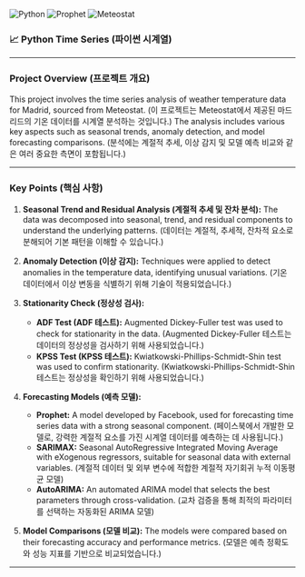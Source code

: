 ![Python](https://img.shields.io/badge/Python-3776AB?style=for-the-badge&logo=python&logoColor=white)
![Prophet](https://img.shields.io/badge/Prophet-FB6D05?style=for-the-badge&logo=prophet&logoColor=white)
![Meteostat](https://img.shields.io/badge/Meteostat-1F77B4?style=for-the-badge&logo=weather&logoColor=white)
### 📈 Python Time Series (파이썬 시계열)

---

### Project Overview (프로젝트 개요)

This project involves the time series analysis of weather temperature data for Madrid, sourced from Meteostat. (이 프로젝트는 Meteostat에서 제공된 마드리드의 기온 데이터를 시계열 분석하는 것입니다.) The analysis includes various key aspects such as seasonal trends, anomaly detection, and model forecasting comparisons. (분석에는 계절적 추세, 이상 감지 및 모델 예측 비교와 같은 여러 중요한 측면이 포함됩니다.)

---

### Key Points (핵심 사항)

1. **Seasonal Trend and Residual Analysis (계절적 추세 및 잔차 분석):** The data was decomposed into seasonal, trend, and residual components to understand the underlying patterns. (데이터는 계절적, 추세적, 잔차적 요소로 분해되어 기본 패턴을 이해할 수 있습니다.)

2. **Anomaly Detection (이상 감지):** Techniques were applied to detect anomalies in the temperature data, identifying unusual variations. (기온 데이터에서 이상 변동을 식별하기 위해 기술이 적용되었습니다.)

3. **Stationarity Check (정상성 검사):**
   - **ADF Test (ADF 테스트):** Augmented Dickey-Fuller test was used to check for stationarity in the data. (Augmented Dickey-Fuller 테스트는 데이터의 정상성을 검사하기 위해 사용되었습니다.)
   - **KPSS Test (KPSS 테스트):** Kwiatkowski-Phillips-Schmidt-Shin test was used to confirm stationarity. (Kwiatkowski-Phillips-Schmidt-Shin 테스트는 정상성을 확인하기 위해 사용되었습니다.)

4. **Forecasting Models (예측 모델):**
   - **Prophet:** A model developed by Facebook, used for forecasting time series data with a strong seasonal component. (페이스북에서 개발한 모델로, 강력한 계절적 요소를 가진 시계열 데이터를 예측하는 데 사용됩니다.)
   - **SARIMAX:** Seasonal AutoRegressive Integrated Moving Average with eXogenous regressors, suitable for seasonal data with external variables. (계절적 데이터 및 외부 변수에 적합한 계절적 자기회귀 누적 이동평균 모델)
   - **AutoARIMA:** An automated ARIMA model that selects the best parameters through cross-validation. (교차 검증을 통해 최적의 파라미터를 선택하는 자동화된 ARIMA 모델)

5. **Model Comparisons (모델 비교):** The models were compared based on their forecasting accuracy and performance metrics. (모델은 예측 정확도와 성능 지표를 기반으로 비교되었습니다.)

---
